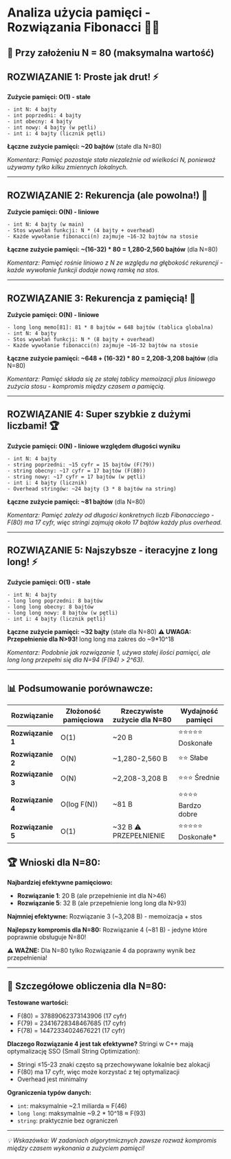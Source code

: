 # Analiza użycia pamięci - Rozwiązania Fibonacci 🧠💾
## 📏 Przy założeniu N = 80 (maksymalna wartość)

## ROZWIĄZANIE 1: Proste jak drut! ⚡
**Zużycie pamięci: O(1) - stałe**

```
- int N: 4 bajty
- int poprzedni: 4 bajty  
- int obecny: 4 bajty
- int nowy: 4 bajty (w pętli)
- int i: 4 bajty (licznik pętli)
```

**Łączne zużycie pamięci: ~20 bajtów** (stałe dla N=80)

*Komentarz: Pamięć pozostaje stała niezależnie od wielkości N, ponieważ używamy tylko kilku zmiennych lokalnych.*

---

## ROZWIĄZANIE 2: Rekurencja (ale powolna!) 🐌
**Zużycie pamięci: O(N) - liniowe**

```
- int N: 4 bajty (w main)
- Stos wywołań funkcji: N * (4 bajty + overhead) 
- Każde wywołanie fibonacci(n) zajmuje ~16-32 bajtów na stosie
```

**Łączne zużycie pamięci: ~(16-32) * 80 = 1,280-2,560 bajtów** (dla N=80)

*Komentarz: Pamięć rośnie liniowo z N ze względu na głębokość rekurencji - każde wywołanie funkcji dodaje nową ramkę na stos.*

---

## ROZWIĄZANIE 3: Rekurencja z pamięcią! 🧠
**Zużycie pamięci: O(N) - liniowe**

```
- long long memo[81]: 81 * 8 bajtów = 648 bajtów (tablica globalna)
- int N: 4 bajty
- Stos wywołań funkcji: N * (8 bajty + overhead)
- Każde wywołanie fibonacci(n) zajmuje ~16-32 bajtów na stosie
```

**Łączne zużycie pamięci: ~648 + (16-32) * 80 = 2,208-3,208 bajtów** (dla N=80)

*Komentarz: Pamięć składa się ze stałej tablicy memoizacji plus liniowego zużycia stosu - kompromis między czasem a pamięcią.*

---

## ROZWIĄZANIE 4: Super szybkie z dużymi liczbami! 🏆
**Zużycie pamięci: O(N) - liniowe względem długości wyniku**

```
- int N: 4 bajty
- string poprzedni: ~15 cyfr = 15 bajtów (F(79))
- string obecny: ~17 cyfr = 17 bajtów (F(80))  
- string nowy: ~17 cyfr = 17 bajtów (w pętli)
- int i: 4 bajty (licznik)
- Overhead stringów: ~24 bajty (3 * 8 bajtów na string)
```

**Łączne zużycie pamięci: ~81 bajtów** (dla N=80)

*Komentarz: Pamięć zależy od długości konkretnych liczb Fibonacciego - F(80) ma 17 cyfr, więc stringi zajmują około 17 bajtów każdy plus overhead.*

---

## ROZWIĄZANIE 5: Najszybsze - iteracyjne z long long! ⚡
**Zużycie pamięci: O(1) - stałe**

```
- int N: 4 bajty
- long long poprzedni: 8 bajtów
- long long obecny: 8 bajtów
- long long nowy: 8 bajtów (w pętli)
- int i: 4 bajty (licznik pętli)
```

**Łączne zużycie pamięci: ~32 bajty** (stałe dla N=80)
**⚠️ UWAGA: Przepełnienie dla N>93!** long long ma zakres do ~9*10^18

*Komentarz: Podobnie jak rozwiązanie 1, używa stałej ilości pamięci, ale long long przepełni się dla N=94 (F(94) > 2^63).*

---

## 📊 Podsumowanie porównawcze:

| Rozwiązanie | Złożoność pamięciowa | Rzeczywiste zużycie dla N=80 | Wydajność pamięci |
|-------------|---------------------|------------------------------|-------------------|
| **Rozwiązanie 1** | O(1) | ~20 B | ⭐⭐⭐⭐⭐ Doskonałe |
| **Rozwiązanie 2** | O(N) | ~1,280-2,560 B | ⭐⭐ Słabe |
| **Rozwiązanie 3** | O(N) | ~2,208-3,208 B | ⭐⭐⭐ Średnie |
| **Rozwiązanie 4** | O(log F(N)) | ~81 B | ⭐⭐⭐⭐ Bardzo dobre |
| **Rozwiązanie 5** | O(1) | ~32 B ⚠️ PRZEPEŁNIENIE | ⭐⭐⭐⭐⭐ Doskonałe* |

## 🏆 Wnioski dla N=80:

**Najbardziej efektywne pamięciowo:** 
- **Rozwiązanie 1**: 20 B (ale przepełnienie int dla N>46)
- **Rozwiązanie 5**: 32 B (ale przepełnienie long long dla N>93)

**Najmniej efektywne:** Rozwiązanie 3 (~3,208 B) - memoizacja + stos

**Najlepszy kompromis dla N=80:** Rozwiązanie 4 (~81 B) - jedyne które poprawnie obsługuje N=80!

**⚠️ WAŻNE:** Dla N=80 tylko Rozwiązanie 4 da poprawny wynik bez przepełnienia!

---

## 🔢 Szczegółowe obliczenia dla N=80:

**Testowane wartości:**
- F(80) = 37889062373143906 (17 cyfr)
- F(79) = 23416728348467685 (17 cyfr)
- F(78) = 14472334024676221 (17 cyfr)

**Dlaczego Rozwiązanie 4 jest tak efektywne?**
Stringi w C++ mają optymalizację SSO (Small String Optimization):
- Stringi ≤15-23 znaki często są przechowywane lokalnie bez alokacji
- F(80) ma 17 cyfr, więc może korzystać z tej optymalizacji
- Overhead jest minimalny

**Ograniczenia typów danych:**
- `int`: maksymalnie ~2.1 miliarda ≈ F(46)
- `long long`: maksymalnie ~9.2 * 10^18 ≈ F(93)
- `string`: praktycznie bez ograniczeń

---

*💡 Wskazówka: W zadaniach algorytmicznych zawsze rozważ kompromis między czasem wykonania a zużyciem pamięci!*
